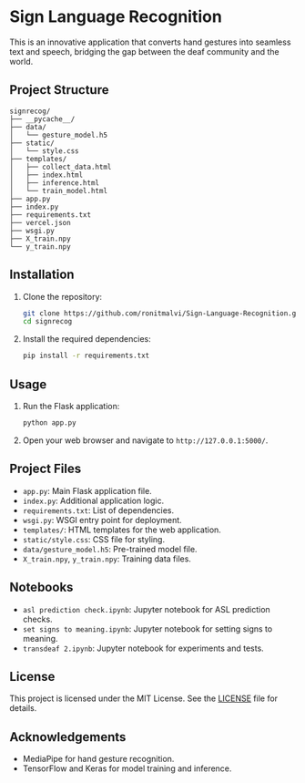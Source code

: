 # Sign Language Recognition

This is an innovative application that converts hand gestures into seamless text and speech, bridging the gap between the deaf community and the world.

## Project Structure
```
signrecog/
├── __pycache__/
├── data/
│   └── gesture_model.h5
├── static/
│   └── style.css
├── templates/
│   ├── collect_data.html
│   ├── index.html
│   ├── inference.html
│   └── train_model.html
├── app.py
├── index.py
├── requirements.txt
├── vercel.json
├── wsgi.py
├── X_train.npy
└── y_train.npy
```

## Installation

1. Clone the repository:
    ```sh
    git clone https://github.com/ronitmalvi/Sign-Language-Recognition.git
    cd signrecog
    ```

2. Install the required dependencies:
    ```sh
    pip install -r requirements.txt
    ```

## Usage

1. Run the Flask application:
    ```sh
    python app.py
    ```

2. Open your web browser and navigate to `http://127.0.0.1:5000/`.

## Project Files

- `app.py`: Main Flask application file.
- `index.py`: Additional application logic.
- `requirements.txt`: List of dependencies.
- `wsgi.py`: WSGI entry point for deployment.
- `templates/`: HTML templates for the web application.
- `static/style.css`: CSS file for styling.
- `data/gesture_model.h5`: Pre-trained model file.
- `X_train.npy`, `y_train.npy`: Training data files.

## Notebooks

- `asl prediction check.ipynb`: Jupyter notebook for ASL prediction checks.
- `set signs to meaning.ipynb`: Jupyter notebook for setting signs to meaning.
- `transdeaf 2.ipynb`: Jupyter notebook for experiments and tests.

## License

This project is licensed under the MIT License. See the [LICENSE](http://_vscodecontentref_/13) file for details.

## Acknowledgements

- MediaPipe for hand gesture recognition.
- TensorFlow and Keras for model training and inference.
